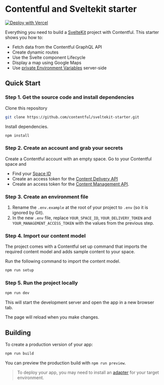 # Contentful and Sveltekit starter

[![Deploy with Vercel](https://vercel.com/button)](https://vercel.com/new/clone?repository-url=https%3A%2F%2Fgithub.com%2Fcontentful%2Fsveltekit-starter)

Everything you need to build a [SvelteKit](https://kit.svelte.dev/) project with Contentful. This starter shows you how to:

- Fetch data from the Contentful GraphQL API
- Create dynamic routes
- Use the Svelte component Lifecycle
- Display a map using Google Maps
- Use [private Environment Variables](https://kit.svelte.dev/docs/modules#$env-static-private) server-side

## Quick Start

### Step 1. Get the source code and install dependencies

Clone this repository

```bash
git clone https://github.com/contentful/sveltekit-starter.git
```

Install dependencies.

```bash
npm install
```

### Step 2. Create an account and grab your secrets

Create a Contentful account with an empty space.
Go to your Contentful space and

- Find your [Space ID](https://www.contentful.com/help/find-space-id/)
- Create an access token for the [Content Delivery API](https://www.contentful.com/developers/docs/references/content-delivery-api/)
- Create an access token for the [Content Management API](https://www.contentful.com/developers/docs/references/content-management-api/).

### Step 3. Create an environment file

1. Rename the `.env.example` at the root of your project to `.env` (so it is ignored by Git).
2. In the new `.env` file, replace `YOUR_SPACE_ID`, `YOUR_DELIVERY_TOKEN` and `YOUR_MANAGEMENT_ACCESS_TOKEN` with the values from the previous step.

### Step 4. Import our content model

The project comes with a Contentful set up command that imports the required content model and adds sample content to your space.

Run the following command to import the content model.

```bash
npm run setup
```

### Step 5. Run the project locally

```bash
npm run dev
```

This will start the development server and open the app in a new browser tab.

The page will reload when you make changes.

## Building

To create a production version of your app:

```bash
npm run build
```

You can preview the production build with `npm run preview`.

> To deploy your app, you may need to install an [adapter](https://kit.svelte.dev/docs/adapters) for your target environment.
